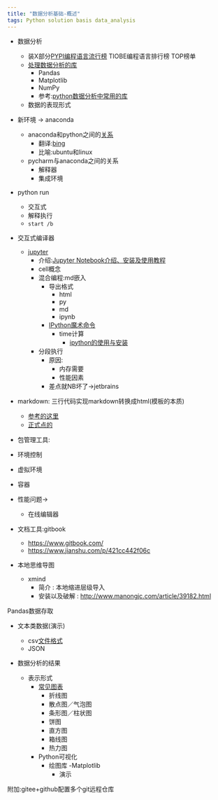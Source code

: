 ```yaml
---  
title: "数据分析基础-概述"  
tags: Python solution basis data_analysis  
---  
```

  
- 数据分析
    - 装X部分[PYPI编程语言流行榜](http://pypl.github.io/PYPL.html)
    TIOBE编程语言排行榜 TOP榜单
    - [处理数据分析的库](https://www.jianshu.com/p/103f49580baa)
        - Pandas
        - Matplotlib
        - NumPy
        - 参考:[python数据分析中常用的库](https://www.cnblogs.com/chaojiyingxiong/p/9939303.html)
    - 数据的表现形式
- 新环境 -> anaconda
    - anaconda和python之间的[关系](http://yncaoyang7.xyz/index/Python_data/md/rumen-anaconda.html)
        - 翻译:[bing](https://cn.bing.com/search?q=%E7%BF%BB%E8%AF%91&PC=U316&FORM=CHROMN)
        - 比喻:ubuntu和linux
    - pycharm与anaconda之间的关系
        - 解释器
        - 集成环境


- python run
    - 交互式
    - 解释执行
    - `start /b`
- 交互式编译器    
    - [jupyter](http://yncaoyang7.xyz/index/Python_data/md/rumen-jupyter.html)
        - 介绍:[Jupyter Notebook介绍、安装及使用教程](https://www.jianshu.com/p/91365f343585)    
        - cell概念
        - 混合编程:md嵌入
            - 导出格式
                - html
                - py
                - md
                - ipynb
            - [IPython魔术命令](https://www.jianshu.com/p/e45deef2f317)
                - time计算
                    - [ipython的使用与安装](https://www.jianshu.com/p/48b7c31c5a88)
        - 分段执行
            - 原因: 
                - 内存需要
                - 性能因素
            - 差点就NB坏了->jetbrains
- markdown: 三行代码实现markdown转换成html(模板的本质)  
    - [参考的这里](https://blog.csdn.net/jhgjdfhre/article/details/52253630)  
    - [正式点的](https://www.smslit.top/2018/10/16/md2html_python/)
- 包管理工具:
- 环境控制
- 虚拟环境
- 容器

    
    

- 性能问题->
    - 在线编辑器
- 文档工具:gitbook
    - https://www.gitbook.com/    
    - https://www.jianshu.com/p/421cc442f06c
- 本地思维导图
    - xmind
        - 简介 : 本地缩进层级导入  
        - 安装以及破解 : http://www.manongjc.com/article/39182.html
    
Pandas数据存取
- 文本类数据(演示)
    - csv[文件格式](https://www.jianshu.com/p/7d15ff418310)
    - JSON

- 数据分析的结果
    - 表示形式
        - [常见图表](file:///D:/JupyterProjects/Python_data/md/matplotlib-tuBiao.html)
            - 折线图
            - 散点图／气泡图
            - 条形图／柱状图
            - 饼图
            - 直方图
            - 箱线图
            - 热力图    
        - Python可视化
            - 绘图库
                -Matplotlib
                - 演示
                
附加:gitee+github配置多个git远程仓库                